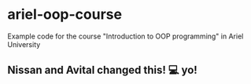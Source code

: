 # ariel-oop-course
Example code for the course "Introduction to OOP programming" in Ariel University

## Nissan and Avital changed this! :computer: yo!
